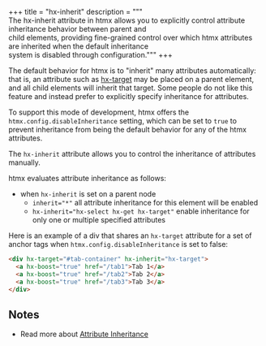 +++
title = "hx-inherit"
description = """\
  The hx-inherit attribute in htmx allows you to explicitly control attribute inheritance behavior between parent and \
  child elements, providing fine-grained control over which htmx attributes are inherited when the default inheritance \
  system is disabled through configuration."""
+++

The default behavior for htmx is to "inherit" many attributes automatically: that is, an attribute such as
[hx-target](@/attributes/hx-target.md) may be placed on a parent element, and all child elements will inherit
that target.  Some people do not like this feature and instead prefer to explicitly specify inheritance for attributes.

To support this mode of development, htmx offers the `htmx.config.disableInheritance` setting, which can be set to
`true` to prevent inheritance from being the default behavior for any of the htmx attributes.

The `hx-inherit` attribute allows you to control the inheritance of attributes manually.

htmx evaluates attribute inheritance as follows:

* when `hx-inherit` is set on a parent node
  * `inherit="*"` all attribute inheritance for this element will be enabled
  * `hx-inherit="hx-select hx-get hx-target"` enable inheritance for only one or multiple specified attributes

Here is an example of a div that shares an `hx-target` attribute for a set of anchor tags when `htmx.config.disableInheritance`
is set to false:

```html
<div hx-target="#tab-container" hx-inherit="hx-target">
  <a hx-boost="true" href="/tab1">Tab 1</a>
  <a hx-boost="true" href="/tab2">Tab 2</a>
  <a hx-boost="true" href="/tab3">Tab 3</a>
</div>
```

## Notes

* Read more about [Attribute Inheritance](@/docs.md#inheritance)
